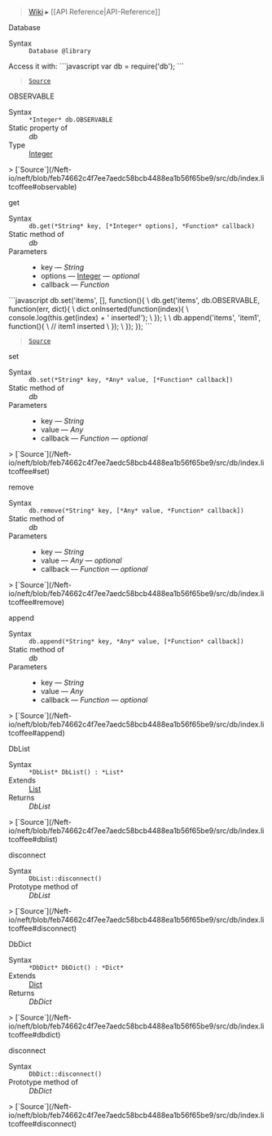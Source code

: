 > [Wiki](Home) ▸ [[API Reference|API-Reference]]

Database
<dl><dt>Syntax</dt><dd><code>Database @library</code></dd></dl>
Access it with:
```javascript
var db = require('db');
```

> [`Source`](/Neft-io/neft/blob/feb74662c4f7ee7aedc58bcb4488ea1b56f65be9/src/db/index.litcoffee#database)

OBSERVABLE
<dl><dt>Syntax</dt><dd><code>&#x2A;Integer&#x2A; db.OBSERVABLE</code></dd><dt>Static property of</dt><dd><i>db</i></dd><dt>Type</dt><dd><a href="/Neft-io/neft/wiki/Utils-API#isinteger">Integer</a></dd></dl>
> [`Source`](/Neft-io/neft/blob/feb74662c4f7ee7aedc58bcb4488ea1b56f65be9/src/db/index.litcoffee#observable)

get
<dl><dt>Syntax</dt><dd><code>db.get(&#x2A;String&#x2A; key, [&#x2A;Integer&#x2A; options], &#x2A;Function&#x2A; callback)</code></dd><dt>Static method of</dt><dd><i>db</i></dd><dt>Parameters</dt><dd><ul><li>key — <i>String</i></li><li>options — <a href="/Neft-io/neft/wiki/Utils-API#isinteger">Integer</a> — <i>optional</i></li><li>callback — <i>Function</i></li></ul></dd></dl>
```javascript
db.set('items', [], function(){
\  db.get('items', db.OBSERVABLE, function(err, dict){
\    dict.onInserted(function(index){
\      console.log(this.get(index) + ' inserted!');
\    });
\
\    db.append('items', 'item1', function(){
\      // item1 inserted
\    });
\  });
});
```

> [`Source`](/Neft-io/neft/blob/feb74662c4f7ee7aedc58bcb4488ea1b56f65be9/src/db/index.litcoffee#get)

set
<dl><dt>Syntax</dt><dd><code>db.set(&#x2A;String&#x2A; key, &#x2A;Any&#x2A; value, [&#x2A;Function&#x2A; callback])</code></dd><dt>Static method of</dt><dd><i>db</i></dd><dt>Parameters</dt><dd><ul><li>key — <i>String</i></li><li>value — <i>Any</i></li><li>callback — <i>Function</i> — <i>optional</i></li></ul></dd></dl>
> [`Source`](/Neft-io/neft/blob/feb74662c4f7ee7aedc58bcb4488ea1b56f65be9/src/db/index.litcoffee#set)

remove
<dl><dt>Syntax</dt><dd><code>db.remove(&#x2A;String&#x2A; key, [&#x2A;Any&#x2A; value, &#x2A;Function&#x2A; callback])</code></dd><dt>Static method of</dt><dd><i>db</i></dd><dt>Parameters</dt><dd><ul><li>key — <i>String</i></li><li>value — <i>Any</i> — <i>optional</i></li><li>callback — <i>Function</i> — <i>optional</i></li></ul></dd></dl>
> [`Source`](/Neft-io/neft/blob/feb74662c4f7ee7aedc58bcb4488ea1b56f65be9/src/db/index.litcoffee#remove)

append
<dl><dt>Syntax</dt><dd><code>db.append(&#x2A;String&#x2A; key, &#x2A;Any&#x2A; value, [&#x2A;Function&#x2A; callback])</code></dd><dt>Static method of</dt><dd><i>db</i></dd><dt>Parameters</dt><dd><ul><li>key — <i>String</i></li><li>value — <i>Any</i></li><li>callback — <i>Function</i> — <i>optional</i></li></ul></dd></dl>
> [`Source`](/Neft-io/neft/blob/feb74662c4f7ee7aedc58bcb4488ea1b56f65be9/src/db/index.litcoffee#append)

DbList
<dl><dt>Syntax</dt><dd><code>&#x2A;DbList&#x2A; DbList() : &#x2A;List&#x2A;</code></dd><dt>Extends</dt><dd><a href="/Neft-io/neft/wiki/List-API#class-list">List</a></dd><dt>Returns</dt><dd><i>DbList</i></dd></dl>
> [`Source`](/Neft-io/neft/blob/feb74662c4f7ee7aedc58bcb4488ea1b56f65be9/src/db/index.litcoffee#dblist)

disconnect
<dl><dt>Syntax</dt><dd><code>DbList::disconnect()</code></dd><dt>Prototype method of</dt><dd><i>DbList</i></dd></dl>
> [`Source`](/Neft-io/neft/blob/feb74662c4f7ee7aedc58bcb4488ea1b56f65be9/src/db/index.litcoffee#disconnect)

DbDict
<dl><dt>Syntax</dt><dd><code>&#x2A;DbDict&#x2A; DbDict() : &#x2A;Dict&#x2A;</code></dd><dt>Extends</dt><dd><a href="/Neft-io/neft/wiki/Dict-API#class-dict">Dict</a></dd><dt>Returns</dt><dd><i>DbDict</i></dd></dl>
> [`Source`](/Neft-io/neft/blob/feb74662c4f7ee7aedc58bcb4488ea1b56f65be9/src/db/index.litcoffee#dbdict)

disconnect
<dl><dt>Syntax</dt><dd><code>DbDict::disconnect()</code></dd><dt>Prototype method of</dt><dd><i>DbDict</i></dd></dl>
> [`Source`](/Neft-io/neft/blob/feb74662c4f7ee7aedc58bcb4488ea1b56f65be9/src/db/index.litcoffee#disconnect)

